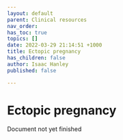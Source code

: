 ```yaml
---
layout: default
parent: Clinical resources
nav_order: 
has_toc: true
topics: []
date: 2022-03-29 21:14:51 +1000
title: Ectopic pregnancy
has_children: false
author: Isaac Hanley
published: false

---
```

# Ectopic pregnancy

Document not yet finished